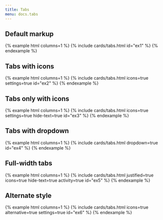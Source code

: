 ```yaml
---
title: Tabs
menu: docs.tabs
---
```


## Default markup

{% example html columns=1 %}
{% include cards/tabs.html id="ex1" %}
{% endexample %}

## Tabs with icons

{% example html columns=1 %}
{% include cards/tabs.html icons=true settings=true id="ex2" %}
{% endexample %}

## Tabs only with icons

{% example html columns=1 %}
{% include cards/tabs.html icons=true settings=true hide-text=true id="ex3" %}
{% endexample %}

## Tabs with dropdown

{% example html columns=1 %}
{% include cards/tabs.html dropdown=true id="ex4" %}
{% endexample %}

## Full-width tabs

{% example html columns=1 %}
{% include cards/tabs.html justified=true icons=true hide-text=true activity=true id="ex5" %}
{% endexample %}

## Alternate style

{% example html columns=1 %}
{% include cards/tabs.html icons=true alternative=true settings=true id="ex6" %}
{% endexample %}
